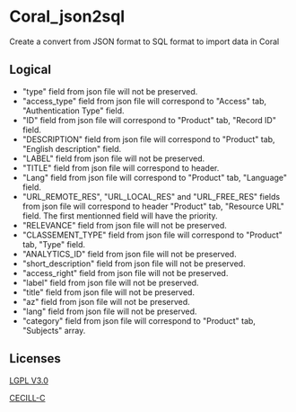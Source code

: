 # Coral_json2sql
Create a convert from JSON format to SQL format to import data in Coral


## Logical
- "type" field from json file will not be preserved.
- "access_type" field from json file will correspond to "Access" tab, "Authentication Type" field.
- "ID" field from json file will correspond to "Product" tab, "Record ID" field.
- "DESCRIPTION" field from json file will correspond to "Product" tab, "English description" field.
- "LABEL" field from json file will not be preserved.
- "TITLE" field from json file will correspond to header.
- "Lang" field from json file will correspond to "Product" tab, "Language" field.
- "URL\_REMOTE\_RES", "URL\_LOCAL\_RES" and "URL\_FREE\_RES" fields from json file will correspond to header "Product" tab, "Resource URL" field. The first mentionned field will have the priority.
- "RELEVANCE" field from json file will not be preserved.
- "CLASSEMENT_TYPE" field from json file will correspond to "Product" tab, "Type" field.
- "ANALYTICS_ID" field from json file will not be preserved.
- "short_description" field from json file will not be preserved.
- "access_right" field from json file will not be preserved.
- "label" field from json file will not be preserved.
- "title" field from json file will not be preserved.
- "az" field from json file will not be preserved.
- "lang" field from json file will not be preserved.
- "category" field from json file will correspond to "Product" tab, "Subjects" array.


## Licenses
[LGPL V3.0](http://www.gnu.org/licenses/lgpl.txt "LGPL V3.0")

[CECILL-C](http://www.cecill.info/licences/Licence_CeCILL-C_V1-fr.html "CECILL-C")